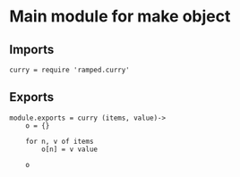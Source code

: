 # Main module for make object

## Imports

	curry = require 'ramped.curry'


## Exports

	module.exports = curry (items, value)->
		o = {}

		for n, v of items
			o[n] = v value

		o

